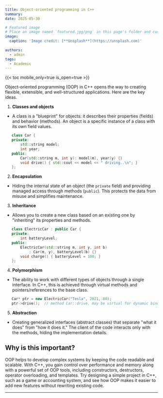 ```yaml
---
title: Object-oriented programming in C++
summary: 
date: 2025-05-30

# Featured image
# Place an image named `featured.jpg/png` in this page's folder and customize its options here.
image:
  caption: 'Image credit: [**Unsplash**](https://unsplash.com)'
  
authors:
  - admin
tags:
  - Academic
---
```


{{< toc mobile_only=true is_open=true >}}

Object-oriented programming (OOP) in C++ opens the way to creating flexible, extensible, and well-structured applications. Here are the key ideas.

1. **Classes and objects**
 - A class is a "blueprint" for objects: it describes their properties (fields) and behavior (methods). An object is a specific instance of a class with its own field values.

```cpp
   class Car {
   private:
       std::string model;
       int year;
   public:
       Car(std::string m, int y): model(m), year(y) {}
       void drive() { std::cout << model << " driving..\n"; }
   };
```

2. **Encapsulation**
 - Hiding the internal state of an object (the `private` field) and providing managed access through methods (`public`). This protects the data from misuse and simplifies maintenance.

3. **Inheritance**
- Allows you to create a new class based on an existing one by "inheriting" its properties and methods.

```cpp
   class ElectricCar : public Car {
   private:
       int batteryLevel;
   public:
       ElectricCar(std::string m, int y, int b)
           : Car(m, y), batteryLevel(b) {}
       void charge() { batteryLevel = 100; }
   };
```

4. **Polymorphism**
- The ability to work with different types of objects through a single interface. In C++, this is achieved through virtual methods and pointers/references to the base class.

```cpp
   Car* ptr = new ElectricCar("Tesla", 2021, 80);
   ptr->drive();  // method Car::drive, may be virtual for dynamic binding 
```

5. **Abstraction**
- Creating generalized interfaces (abstract classes) that separate "what it does" from "how it does it." The client of the code interacts only with the methods, hiding the implementation details.

## Why is this important?
OOP helps to develop complex systems by keeping the code readable and scalable. With C++, you gain control over performance and memory along with a powerful set of OOP tools, including constructors, destructors, operator overloading, and templates.
Try designing a simple project in C++, such as a game or accounting system, and see how OOP makes it easier to add new features without rewriting existing code.

---










